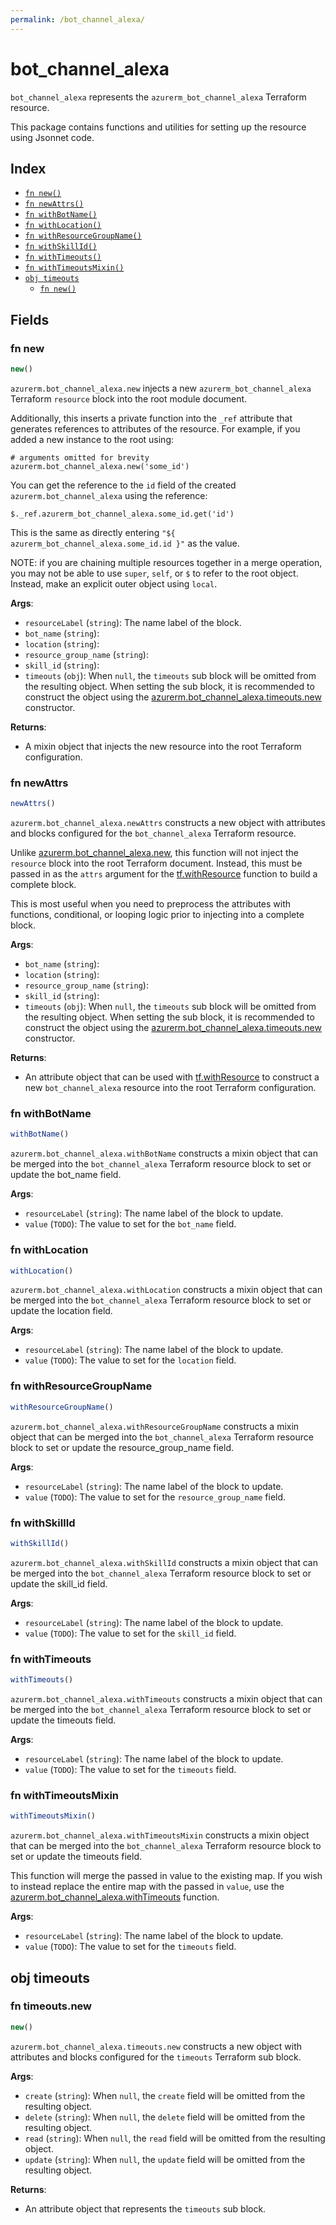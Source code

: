 ```yaml
---
permalink: /bot_channel_alexa/
---
```


# bot_channel_alexa

`bot_channel_alexa` represents the `azurerm_bot_channel_alexa` Terraform resource.



This package contains functions and utilities for setting up the resource using Jsonnet code.


## Index

* [`fn new()`](#fn-new)
* [`fn newAttrs()`](#fn-newattrs)
* [`fn withBotName()`](#fn-withbotname)
* [`fn withLocation()`](#fn-withlocation)
* [`fn withResourceGroupName()`](#fn-withresourcegroupname)
* [`fn withSkillId()`](#fn-withskillid)
* [`fn withTimeouts()`](#fn-withtimeouts)
* [`fn withTimeoutsMixin()`](#fn-withtimeoutsmixin)
* [`obj timeouts`](#obj-timeouts)
  * [`fn new()`](#fn-timeoutsnew)

## Fields

### fn new

```ts
new()
```


`azurerm.bot_channel_alexa.new` injects a new `azurerm_bot_channel_alexa` Terraform `resource`
block into the root module document.

Additionally, this inserts a private function into the `_ref` attribute that generates references to attributes of the
resource. For example, if you added a new instance to the root using:

    # arguments omitted for brevity
    azurerm.bot_channel_alexa.new('some_id')

You can get the reference to the `id` field of the created `azurerm.bot_channel_alexa` using the reference:

    $._ref.azurerm_bot_channel_alexa.some_id.get('id')

This is the same as directly entering `"${ azurerm_bot_channel_alexa.some_id.id }"` as the value.

NOTE: if you are chaining multiple resources together in a merge operation, you may not be able to use `super`, `self`,
or `$` to refer to the root object. Instead, make an explicit outer object using `local`.

**Args**:
  - `resourceLabel` (`string`): The name label of the block.
  - `bot_name` (`string`): 
  - `location` (`string`): 
  - `resource_group_name` (`string`): 
  - `skill_id` (`string`): 
  - `timeouts` (`obj`):  When `null`, the `timeouts` sub block will be omitted from the resulting object. When setting the sub block, it is recommended to construct the object using the [azurerm.bot_channel_alexa.timeouts.new](#fn-botchannelalexatimeoutsnew) constructor.

**Returns**:
- A mixin object that injects the new resource into the root Terraform configuration.


### fn newAttrs

```ts
newAttrs()
```


`azurerm.bot_channel_alexa.newAttrs` constructs a new object with attributes and blocks configured for the `bot_channel_alexa`
Terraform resource.

Unlike [azurerm.bot_channel_alexa.new](#fn-botchannelalexanew), this function will not inject the `resource`
block into the root Terraform document. Instead, this must be passed in as the `attrs` argument for the
[tf.withResource](https://github.com/tf-libsonnet/core/tree/main/docs#fn-withresource) function to build a complete block.

This is most useful when you need to preprocess the attributes with functions, conditional, or looping logic prior to
injecting into a complete block.

**Args**:
  - `bot_name` (`string`): 
  - `location` (`string`): 
  - `resource_group_name` (`string`): 
  - `skill_id` (`string`): 
  - `timeouts` (`obj`):  When `null`, the `timeouts` sub block will be omitted from the resulting object. When setting the sub block, it is recommended to construct the object using the [azurerm.bot_channel_alexa.timeouts.new](#fn-botchannelalexatimeoutsnew) constructor.

**Returns**:
  - An attribute object that can be used with [tf.withResource](https://github.com/tf-libsonnet/core/tree/main/docs#fn-withresource) to construct a new `bot_channel_alexa` resource into the root Terraform configuration.


### fn withBotName

```ts
withBotName()
```

`azurerm.bot_channel_alexa.withBotName` constructs a mixin object that can be merged into the `bot_channel_alexa`
Terraform resource block to set or update the bot_name field.



**Args**:
  - `resourceLabel` (`string`): The name label of the block to update.
  - `value` (`TODO`): The value to set for the `bot_name` field.


### fn withLocation

```ts
withLocation()
```

`azurerm.bot_channel_alexa.withLocation` constructs a mixin object that can be merged into the `bot_channel_alexa`
Terraform resource block to set or update the location field.



**Args**:
  - `resourceLabel` (`string`): The name label of the block to update.
  - `value` (`TODO`): The value to set for the `location` field.


### fn withResourceGroupName

```ts
withResourceGroupName()
```

`azurerm.bot_channel_alexa.withResourceGroupName` constructs a mixin object that can be merged into the `bot_channel_alexa`
Terraform resource block to set or update the resource_group_name field.



**Args**:
  - `resourceLabel` (`string`): The name label of the block to update.
  - `value` (`TODO`): The value to set for the `resource_group_name` field.


### fn withSkillId

```ts
withSkillId()
```

`azurerm.bot_channel_alexa.withSkillId` constructs a mixin object that can be merged into the `bot_channel_alexa`
Terraform resource block to set or update the skill_id field.



**Args**:
  - `resourceLabel` (`string`): The name label of the block to update.
  - `value` (`TODO`): The value to set for the `skill_id` field.


### fn withTimeouts

```ts
withTimeouts()
```

`azurerm.bot_channel_alexa.withTimeouts` constructs a mixin object that can be merged into the `bot_channel_alexa`
Terraform resource block to set or update the timeouts field.



**Args**:
  - `resourceLabel` (`string`): The name label of the block to update.
  - `value` (`TODO`): The value to set for the `timeouts` field.


### fn withTimeoutsMixin

```ts
withTimeoutsMixin()
```

`azurerm.bot_channel_alexa.withTimeoutsMixin` constructs a mixin object that can be merged into the `bot_channel_alexa`
Terraform resource block to set or update the timeouts field.

This function will merge the passed in value to the existing map. If you wish
to instead replace the entire map with the passed in `value`, use the [azurerm.bot_channel_alexa.withTimeouts](TODO)
function.


**Args**:
  - `resourceLabel` (`string`): The name label of the block to update.
  - `value` (`TODO`): The value to set for the `timeouts` field.


## obj timeouts



### fn timeouts.new

```ts
new()
```


`azurerm.bot_channel_alexa.timeouts.new` constructs a new object with attributes and blocks configured for the `timeouts`
Terraform sub block.



**Args**:
  - `create` (`string`):  When `null`, the `create` field will be omitted from the resulting object.
  - `delete` (`string`):  When `null`, the `delete` field will be omitted from the resulting object.
  - `read` (`string`):  When `null`, the `read` field will be omitted from the resulting object.
  - `update` (`string`):  When `null`, the `update` field will be omitted from the resulting object.

**Returns**:
  - An attribute object that represents the `timeouts` sub block.
